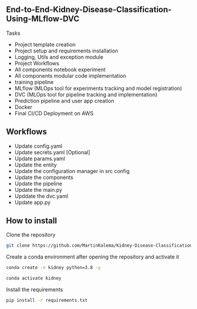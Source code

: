 ## End-to-End-Kidney-Disease-Classification-Using-MLflow-DVC

Tasks

- Project template creation
- Project setup and requirements installation
- Logging, Utils and exception module
- Project Workflows
- All components notebook experiment
- All components modular code implementation
- training pipeline
- MLflow (MLOps tool for experiments tracking and model registration)
- DVC (MLOps tool for pipeline tracking and implementation)
- Prediction pipeline and user app creation
- Docker
- Final CI/CD Deployment on AWS

## Workflows

- Update config.yaml
- Update secrets.yaml [Optional]
- Update params.yaml
- Update the entity
- Update the configuration manager in src config
- Update the components
- Update the pipeline
- Update the main.py
- Upddate the dvc.yaml
- Update app.py

## How to install

Clone the repository

```bash
git clone https://github.com/MartinKalema/Kidney-Disease-Classification-MLflow-DVC.git
```

Create a conda environment after opening the repository and activate it

```bash
conda create -n kidney python=3.8 -y
```

```bash
conda activate kidney
```

Install the requirements

```bash
pip install -r requirements.txt
```
